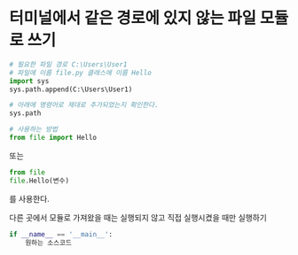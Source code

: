 # 터미널에서 같은 경로에 있지 않는 파일 모듈로 쓰기
```python
# 필요한 파일 경로 C:\Users\User1
# 파일에 이름 file.py 클래스에 이름 Hello
import sys
sys.path.append(C:\Users\User1)

# 아래에 명령어로 제대로 추가되었는지 확인한다.
sys.path

# 사용하는 방법
from file import Hello
```
또는
```python
from file
file.Hello(변수)
```
를 사용한다.

다른 곳에서 모듈로 가져왔을 때는 실행되지 않고 직접 실행시켰을 때만 실행하기
```python
if __name__ == '__main__':
    원하는 소스코드
```
